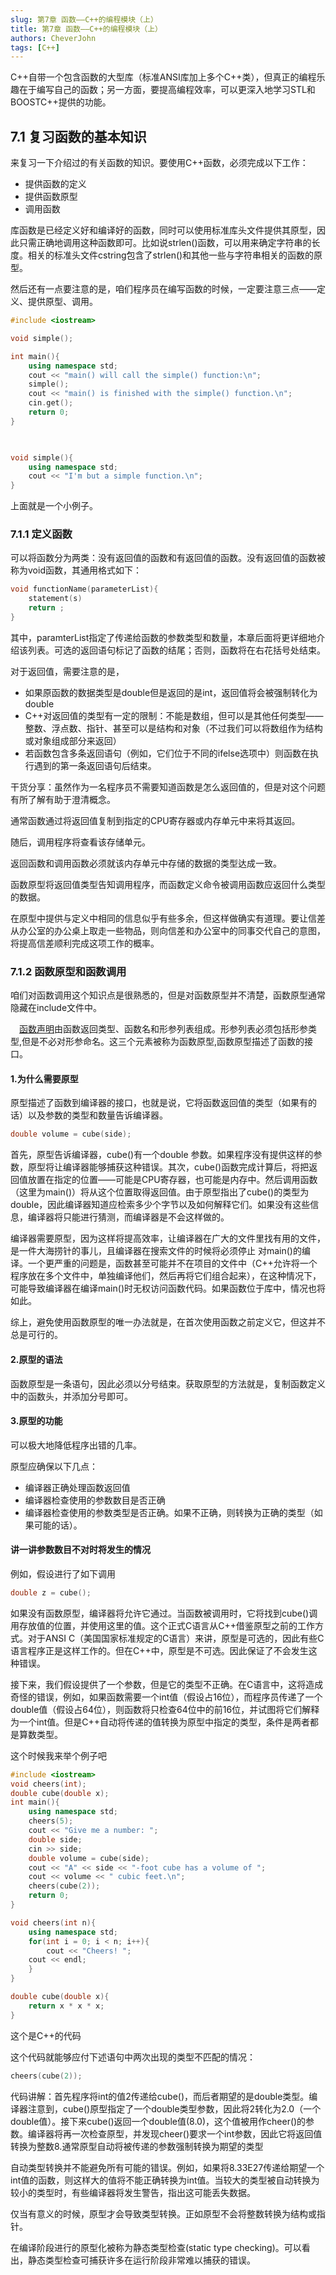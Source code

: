 ```yaml
---
slug: 第7章 函数——C++的编程模块（上）
title: 第7章 函数——C++的编程模块（上）
authors: CheverJohn
tags: [C++]
---
```



C++自带一个包含函数的大型库（标准ANSI库加上多个C++类），但真正的编程乐趣在于编写自己的函数；另一方面，要提高编程效率，可以更深入地学习STL和BOOSTC++提供的功能。



## 7.1	复习函数的基本知识

来复习一下介绍过的有关函数的知识。要使用C++函数，必须完成以下工作：

- 提供函数的定义
- 提供函数原型
- 调用函数

库函数是已经定义好和编译好的函数，同时可以使用标准库头文件提供其原型，因此只需正确地调用这种函数即可。比如说strlen()函数，可以用来确定字符串的长度。相关的标准头文件cstring包含了strlen()和其他一些与字符串相关的函数的原型。

然后还有一点要注意的是，咱们程序员在编写函数的时候，一定要注意三点——定义、提供原型、调用。

```C++
#include <iostream>

void simple();

int main(){
    using namespace std;
    cout << "main() will call the simple() function:\n";
    simple();
    cout << "main() is finished with the simple() function.\n";
    cin.get();
    return 0;
}
    


void simple(){
    using namespace std;
    cout << "I'm but a simple function.\n";
}
```

上面就是一个小例子。

### 7.1.1	定义函数

可以将函数分为两类：没有返回值的函数和有返回值的函数。没有返回值的函数被称为void函数，其通用格式如下：

```c++
void functionName(parameterList){
	statement(s)
	return ;
}
```

其中，paramterList指定了传递给函数的参数类型和数量，本章后面将更详细地介绍该列表。可选的返回语句标记了函数的结尾；否则，函数将在右花括号处结束。

对于返回值，需要注意的是，

- 如果原函数的数据类型是double但是返回的是int，返回值将会被强制转化为double
- C++对返回值的类型有一定的限制：不能是数组，但可以是其他任何类型——整数、浮点数、指针、甚至可以是结构和对象（不过我们可以将数组作为结构或对象组成部分来返回）
- 若函数包含多条返回语句（例如，它们位于不同的ifelse选项中）则函数在执行遇到的第一条返回语句后结束。



干货分享：虽然作为一名程序员不需要知道函数是怎么返回值的，但是对这个问题有所了解有助于澄清概念。

通常函数通过将返回值复制到指定的CPU寄存器或内存单元中来将其返回。

随后，调用程序将查看该存储单元。

返回函数和调用函数必须就该内存单元中存储的数据的类型达成一致。

函数原型将返回值类型告知调用程序，而函数定义命令被调用函数应返回什么类型的数据。

在原型中提供与定义中相同的信息似乎有些多余，但这样做确实有道理。要让信差从办公室的办公桌上取走一些物品，则向信差和办公室中的同事交代自己的意图，将提高信差顺利完成这项工作的概率。

### 7.1.2	函数原型和函数调用

咱们对函数调用这个知识点是很熟悉的，但是对函数原型并不清楚，函数原型通常隐藏在include文件中。

　[函数声明](https://www.baidu.com/s?wd=函数声明&tn=SE_PcZhidaonwhc_ngpagmjz&rsv_dl=gh_pc_zhidao)由函数返回类型、函数名和形参列表组成。形参列表必须包括形参类型,但是不必对形参命名。这三个元素被称为函数原型,函数原型描述了函数的接口。

#### 1.为什么需要原型

原型描述了函数到编译器的接口，也就是说，它将函数返回值的类型（如果有的话）以及参数的类型和数量告诉编译器。

```C++
double volume = cube(side);
```

首先，原型告诉编译器，cube()有一个double 参数。如果程序没有提供这样的参数，原型将让编译器能够捕获这种错误。其次，cube()函数完成计算后，将把返回值放置在指定的位置——可能是CPU寄存器，也可能是内存中。然后调用函数（这里为main()）将从这个位置取得返回值。由于原型指出了cube()的类型为double，因此编译器知道应检索多少个字节以及如何解释它们。如果没有这些信息，编译器将只能进行猜测，而编译器是不会这样做的。

编译器需要原型，因为这样将提高效率，让编译器在广大的文件里找有用的文件，是一件大海捞针的事儿，且编译器在搜索文件的时候将必须停止 对main()的编译。一个更严重的问题是，函数甚至可能并不在项目的文件中（C++允许将一个程序放在多个文件中，单独编译他们，然后再将它们组合起来），在这种情况下，可能导致编译器在编译main()时无权访问函数代码。如果函数位于库中，情况也将如此。

综上，避免使用函数原型的唯一办法就是，在首次使用函数之前定义它，但这并不总是可行的。

#### 2.原型的语法

函数原型是一条语句，因此必须以分号结束。获取原型的方法就是，复制函数定义中的函数头，并添加分号即可。

#### 3.原型的功能

可以极大地降低程序出错的几率。

原型应确保以下几点：

- 编译器正确处理函数返回值
- 编译器检查使用的参数数目是否正确
- 编译器检查使用的参数类型是否正确。如果不正确，则转换为正确的类型（如果可能的话）。







#### 讲一讲参数数目不对时将发生的情况

例如，假设进行了如下调用

```C++
double z = cube();
```

如果没有函数原型，编译器将允许它通过。当函数被调用时，它将找到cube()调用存放值的位置，并使用这里的值。这个正式C语言从C++借鉴原型之前的工作方式。对于ANSI C（美国国家标准规定的C语言）来讲，原型是可选的，因此有些C语言程序正是这样工作的。但在C++中，原型是不可选。因此保证了不会发生这种错误。



接下来，我们假设提供了一个参数，但是它的类型不正确。在C语言中，这将造成奇怪的错误，例如，如果函数需要一个int值（假设占16位），而程序员传递了一个double值（假设占64位），则函数将只检查64位中的前16位，并试图将它们解释为一个int值。但是C++自动将传递的值转换为原型中指定的类型，条件是两者都是算数类型。

这个时候我来举个例子吧

```C++
#include <iostream>
void cheers(int);
double cube(double x);
int main(){
    using namespace std;
    cheers(5);
    cout << "Give me a number: ";
    double side;
    cin >> side;
    double volume = cube(side);
    cout << "A" << side << "-foot cube has a volume of ";
    cout << volume << " cubic feet.\n";
    cheers(cube(2));
    return 0;
}

void cheers(int n){
    using namespace std;
    for(int i = 0; i < n; i++){
        cout << "Cheers! ";
    cout << endl;
    }
}

double cube(double x){
    return x * x * x;
}
```

这个是C++的代码

这个代码就能够应付下述语句中两次出现的类型不匹配的情况：

```C++
cheers(cube(2));
```

代码讲解：首先程序将int的值2传递给cube()，而后者期望的是double类型。编译器注意到，cube()原型指定了一个double类型参数，因此将2转化为2.0（一个double值）。接下来cube()返回一个double值(8.0)，这个值被用作cheer()的参数。编译器将再一次检查原型，并发现cheer()要求一个int参数，因此它将返回值转换为整数8.通常原型自动将被传递的参数强制转换为期望的类型

​	自动类型转换并不能避免所有可能的错误。例如，如果将8.33E27传递给期望一个int值的函数，则这样大的值将不能正确转换为int值。当较大的类型被自动转换为较小的类型时，有些编译器将发生警告，指出这可能丢失数据。

​	仅当有意义的时候，原型才会导致类型转换。正如原型不会将整数转换为结构或指针。



在编译阶段进行的原型化被称为静态类型检查(static type checking)。可以看出，静态类型检查可捕获许多在运行阶段非常难以捕获的错误。